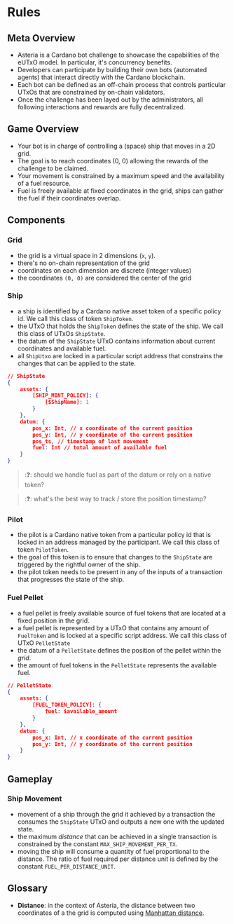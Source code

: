 # Rules

## Meta Overview

- Asteria is a Cardano bot challenge to showcase the capabilities of the eUTxO model. In particular, it's concurrency benefits.
- Developers can participate by building their own bots (automated agents) that interact directly with the Cardano blockchain.
- Each bot can be defined as an off-chain process that controls particular UTxOs that are constrained by on-chain validators.
- Once the challenge has been layed out by the administrators, all following interactions and rewards are fully decentralized.

## Game Overview

- Your bot is in charge of controlling a (space) ship that moves in a 2D grid.
- The goal is to reach coordinates (0, 0) allowing the rewards of the challenge to be claimed.
- Your movement is constrained by a maximum speed and the availability of a fuel resource.
- Fuel is freely available at fixed coordinates in the grid, ships can gather the fuel if their coordinates overlap.

## Components

### Grid

- the grid is a virtual space in 2 dimensions (`x`, `y`).
- there's no on-chain representation of the grid
- coordinates on each dimension are discrete (integer values)
- the coordinates `(0, 0)` are considered the center of the grid

### Ship

- a ship is identified by a Cardano native asset token of a specific policy id. We call this class of token `ShipToken`.
- the UTxO that holds the `ShipToken` defines the state of the ship. We call this class of UTxOs `ShipState`.
- the datum of the `ShipState` UTxO contains information about current coordinates and available fuel.
- all `ShipUtxo` are locked in a particular script address that constrains the changes that can be applied to the state.

```json
// ShipState
{
    assets: {
        [SHIP_MINT_POLICY]: {
            [$ShipName]: 1
        }
    },
    datum: {
        pos_x: Int, // x coordinate of the current position
        pos_y: Int, // y coordinate of the current position
        pos_ts, // timestamp of last movement
        fuel: Int // total amount of available fuel
    }
}
```

> ::question::
> should we handle fuel as part of the datum or rely on a native token? 

> ::question::
> what's the best way to track / store the position timestamp?

### Pilot

- the pilot is a Cardano native token from a particular policy id that is locked in an address managed by the participant. We call this class of token `PilotToken`.
- the goal of this token is to ensure that changes to the `ShipState` are triggered by the rightful owner of the ship.
- the pilot token needs to be present in any of the inputs of a transaction that progresses the state of the ship.

### Fuel Pellet

- a fuel pellet is freely available source of fuel tokens that are located at a fixed position in the grid.
- a fuel pellet is represented by a UTxO that contains any amount of `FuelToken` and is locked at a specific script address. We call this class of UTxO `PelletState`
- the datum of a `PelletState` defines the position of the pellet within the _grid_.
- the amount of fuel tokens in the `PelletState` represents the available fuel.


```json
// PelletState
{
    assets: {
        [FUEL_TOKEN_POLICY]: {
            fuel: $available_amount
        }
    },
    datum: {
        pos_x: Int, // x coordinate of the current position
        pos_y: Int, // y coordinate of the current position
    }
}
```

## Gameplay

### Ship Movement

- movement of a ship through the grid it achieved by a transaction the consumes the `ShipState` UTxO and outputs a new one with the updated state.
- the maximum _distance_ that can be achieved in a single transaction is constrained by the constant `MAX_SHIP_MOVEMENT_PER_TX`.
- moving the ship will consume a quantity of fuel proportional to the distance. The ratio of fuel required per distance unit is defined by the constant `FUEL_PER_DISTANCE_UNIT`.


## Glossary

- **Distance**: in the context of Asteria, the distance between two coordinates of a the grid is computed using [Manhattan distance](https://en.wikipedia.org/wiki/Taxicab_geometry).